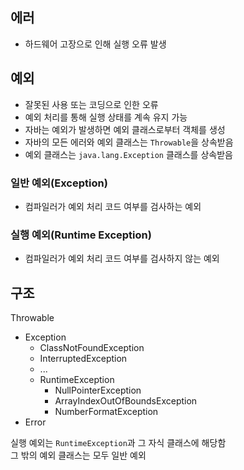 ## 에러
- 하드웨어 고장으로 인해 실행 오류 발생

## 예외
- 잘못된 사용 또는 코딩으로 인한 오류
- 예외 처리를 통해 실행 상태를 계속 유지 가능
- 자바는 예외가 발생하면 예외 클래스로부터 객체를 생성
- 자바의 모든 에러와 예외 클래스는 `Throwable`을 상속받음
- 예외 클래스는 `java.lang.Exception` 클래스를 상속받음

### 일반 예외(Exception)
- 컴파일러가 예외 처리 코드 여부를 검사하는 예외

### 실행 예외(Runtime Exception)
- 컴파일러가 예외 처리 코드 여부를 검사하지 않는 예외

## 구조
Throwable
 - Exception
    - ClassNotFoundException
    - InterruptedException
    - ...
    - RuntimeException
        - NullPointerException
        - ArrayIndexOutOfBoundsException
        - NumberFormatException
 - Error  

실행 예외는 `RuntimeException`과 그 자식 클래스에 해당함  
그 밖의 예외 클래스는 모두 일반 예외 